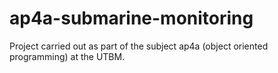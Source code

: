 # ap4a-submarine-monitoring
Project carried out as part of the subject ap4a (object oriented programming) at the UTBM.
